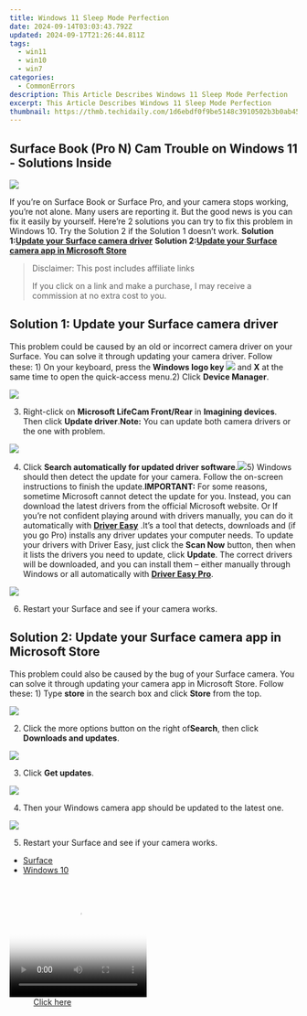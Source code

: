 ```yaml
---
title: Windows 11 Sleep Mode Perfection
date: 2024-09-14T03:03:43.792Z
updated: 2024-09-17T21:26:44.811Z
tags:
  - win11
  - win10
  - win7
categories:
  - CommonErrors
description: This Article Describes Windows 11 Sleep Mode Perfection
excerpt: This Article Describes Windows 11 Sleep Mode Perfection
thumbnail: https://thmb.techidaily.com/1d6ebdf0f9be5148c3910502b3b0ab4551af7a691410cfb2889b0e38a1326e66.jpg
---
```


## Surface Book (Pro N) Cam Trouble on Windows 11 - Solutions Inside

![](https://images.drivereasy.com/wp-content/uploads/2017/09/img_59cf3f7a6a640.jpg)

If you’re on Surface Book or Surface Pro, and your camera stops working, you’re not alone. Many users are reporting it. But the good news is you can fix it easily by yourself. Here’re 2 solutions you can try to fix this problem in Windows 10\. Try the Solution 2 if the Solution 1 doesn’t work. **Solution 1:[Update your Surface camera driver](https://tools.techidaily.com/drivereasy/download/)**   **Solution 2:[Update your Surface camera app in Microsoft Store](https://tools.techidaily.com/drivereasy/download/)**

>  Disclaimer: This post includes affiliate links
>
>  If you click on a link and make a purchase, I may receive a commission at no extra cost to you.
>

## Solution 1: Update your Surface camera driver

This problem could be caused by an old or incorrect camera driver on your Surface. You can solve it through updating your camera driver. Follow these: 1) On your keyboard, press the   **Windows logo key ![](https://images.drivereasy.com/wp-content/uploads/2017/08/img_59a516b53b983.png)** and **X**  at the same time to open the quick-access menu.2) Click **Device Manager**.

![](https://images.drivereasy.com/wp-content/uploads/2017/09/img_59cf430e0351f.png)

3) Right-click on **Microsoft LifeCam Front/Rear** in **Imagining devices**. Then click **Update driver**.**Note:** You can update both camera drivers or the one with problem.

![](https://images.drivereasy.com/wp-content/uploads/2017/09/img_59cf49561dfae.jpg)

4) Click **Search automatically for updated driver software**.![](https://images.drivereasy.com/wp-content/uploads/2017/09/img_59cf4992138da.png)5) Windows should then detect the update for your camera. Follow the on-screen instructions to finish the update.**IMPORTANT:** For some reasons, sometime Microsoft cannot detect the update for you. Instead, you can download the latest drivers from the official Microsoft website. Or If you’re not confident playing around with drivers manually, you can do it automatically with **[Driver Easy](https://tools.techidaily.com/drivereasy/download/)** .It’s a tool that detects, downloads and (if you go Pro) installs any driver updates your computer needs. To update your drivers with Driver Easy, just click the **Scan Now**  button, then when it lists the drivers you need to update, click **Update**. The correct drivers will be downloaded, and you can install them – either manually through Windows or all automatically with [**Driver Easy Pro**](https://tools.techidaily.com/drivereasy/download/).

![](https://images.drivereasy.com/wp-content/uploads/2017/09/img_59cf519f4d1d0.jpg)

6) Restart your Surface and see if your camera works.

## Solution 2: Update your Surface camera app in Microsoft Store

This problem could also be caused by the bug of your Surface camera. You can solve it through updating your camera app in Microsoft Store. Follow these: 1) Type **store** in the search box and click **Store** from the top.

![](https://images.drivereasy.com/wp-content/uploads/2017/09/img_59cf5564ecae4.png)

2) Click the more options button on the right of**Search**, then click **Downloads and updates**.

![](https://images.drivereasy.com/wp-content/uploads/2017/09/img_59cf55bbd4171.png)

3) Click **Get updates**.

![](https://images.drivereasy.com/wp-content/uploads/2017/09/img_59cf560e6aa6c.png)

4) Then your Windows camera app should be updated to the latest one.

![](https://images.drivereasy.com/wp-content/uploads/2017/09/img_59cf5ad289ae2.png)

5) Restart your Surface and see if your camera works.

* [Surface](https://tools.techidaily.com/drivereasy/download/)
* [Windows 10](https://tools.techidaily.com/drivereasy/download/)

<ins class="adsbygoogle"
     style="display:block"
     data-ad-format="autorelaxed"
     data-ad-client="ca-pub-7571918770474297"
     data-ad-slot="1223367746"></ins>

<ins class="adsbygoogle"
     style="display:block"
     data-ad-client="ca-pub-7571918770474297"
     data-ad-slot="8358498916"
     data-ad-format="auto"
     data-full-width-responsive="true"></ins>



<!-- affiliate ads begin -->
<span id="1304647">
					<video width="240" height="200" style="cursor:pointer"
           poster="//a.impactradius-go.com/display-clicktoplayimage/1304647.png"
           onclick="if(!this.playClicked){this.play();this.setAttribute('controls',true);this.playClicked=true;}">
	   <source src="//a.impactradius-go.com/display-ad/15852-1304647">
	   <img src="//a.impactradius-go.com/display-clicktoplayimage/1304647.png" style="border: none; height: 100%; width: 100%; object-fit: contain">
	</video>
	<div style="width:150px;text-align:center"><a href="javascript:window.open(decodeURIComponent('https%3A%2F%2Fthefitville.pxf.io%2Fc%2F5597632%2F1304647%2F15852'), '_blank');void(0);">Click here</a></div>
</span>
<img height="0" width="0" src="https://imp.pxf.io/i/5597632/1304647/15852" style="position:absolute;visibility:hidden;" border="0" />
<!-- affiliate ads end -->

